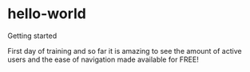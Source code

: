 # hello-world
Getting started

First day of training and so far it is amazing to see the amount of active users and the ease of navigation made available for FREE!

